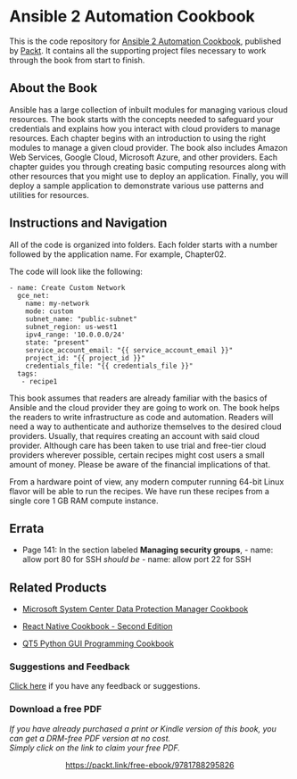 # Ansible 2 Automation Cookbook
This is the code repository for [Ansible 2 Automation Cookbook](https://www.packtpub.com/virtualization-and-cloud/ansible-2-cloud-automation-cookbook?utm_source=github&utm_medium=repository&utm_campaign=9781788295826), published by [Packt](https://www.packtpub.com/?utm_source=github). It contains all the supporting project files necessary to work through the book from start to finish.
## About the Book
Ansible has a large collection of inbuilt modules for managing various cloud resources. The book starts with the concepts needed to safeguard your credentials and explains how you interact with cloud providers to manage resources. Each chapter begins with an introduction to using the right modules to manage a given cloud provider. The book also includes Amazon Web Services, Google Cloud, Microsoft Azure, and other providers. Each chapter guides you through creating basic computing resources along with other resources that you might use to deploy an application. Finally, you will deploy a sample application to demonstrate various use patterns and utilities for resources.

## Instructions and Navigation
All of the code is organized into folders. Each folder starts with a number followed by the application name. For example, Chapter02.



The code will look like the following:
```
- name: Create Custom Network
  gce_net:
    name: my-network
    mode: custom
    subnet_name: "public-subnet"
    subnet_region: us-west1
    ipv4_range: '10.0.0.0/24'
    state: "present"
    service_account_email: "{{ service_account_email }}"
    project_id: "{{ project_id }}"
    credentials_file: "{{ credentials_file }}"
  tags:
   - recipe1
```

This book assumes that readers are already familiar with the basics of Ansible and the cloud provider they are going to work on. The book helps the readers to write infrastructure as code and automation. Readers will need a way to authenticate and authorize themselves to the desired cloud providers. Usually, that requires creating an account with said cloud provider. Although care has been taken to use trial and free-tier cloud providers wherever possible, certain recipes might cost users a small amount of money. Please be aware of the financial implications of that.

From a hardware point of view, any modern computer running 64-bit Linux flavor will be able to run the recipes. We have run these recipes from a single core 1 GB RAM compute instance.

## Errata
* Page 141: In the section labeled **Managing security groups**,  - name: allow port 80 for SSH _should be_ - name: allow port 22 for SSH 

## Related Products
* [Microsoft System Center Data Protection Manager Cookbook](https://www.packtpub.com/virtualization-and-cloud/microsoft-system-center-data-protection-manager-cookbook-0?utm_source=github&utm_medium=repository&utm_campaign=9781787289284)

* [React Native Cookbook - Second Edition](https://www.packtpub.com/application-development/react-native-cookbook-second-edition?utm_source=github&utm_medium=repository&utm_campaign=9781788991926)

* [QT5 Python GUI Programming Cookbook](https://www.packtpub.com/application-development/qt5-python-gui-programming-cookbook?utm_source=github&utm_medium=repository&utm_campaign=9781788831000)

### Suggestions and Feedback
[Click here](https://docs.google.com/forms/d/e/1FAIpQLSe5qwunkGf6PUvzPirPDtuy1Du5Rlzew23UBp2S-P3wB-GcwQ/viewform) if you have any feedback or suggestions.
### Download a free PDF

 <i>If you have already purchased a print or Kindle version of this book, you can get a DRM-free PDF version at no cost.<br>Simply click on the link to claim your free PDF.</i>
<p align="center"> <a href="https://packt.link/free-ebook/9781788295826">https://packt.link/free-ebook/9781788295826 </a> </p>
